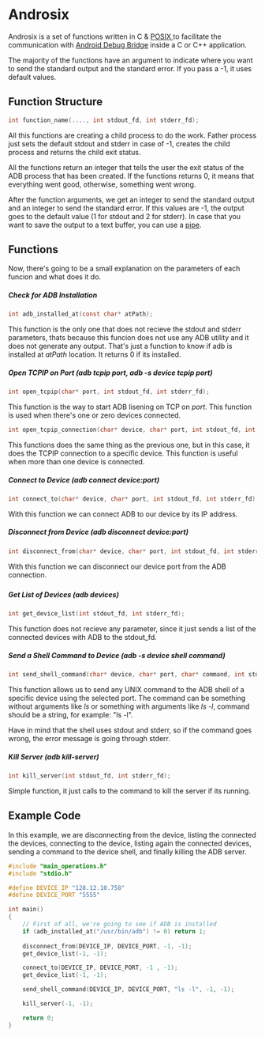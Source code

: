 # Androsix

Androsix is a set of functions written in C & [POSIX ](https://en.wikipedia.org/wiki/POSIX) to facilitate the communication with [Android Debug Bridge](https://developer.android.com/studio/command-line/adb) inside a C or C++ application.

The majority of the functions have an argument to indicate where you want to send the standard output and the standard error. If you pass a -1, it uses default values.

## Function Structure

```c
int function_name(...., int stdout_fd, int stderr_fd);
```

All this functions are creating a child process to do the work. Father process just sets the default stdout and stderr in case of -1, creates the child process and returns the child exit status.

All the functions return an integer that tells the user the exit status of the ADB process that has been created. If the functions returns 0, it means that everything went good, otherwise, something went wrong.

After the function arguments, we get an integer to send the standard output and an integer to send the standard error. If this values are -1, the output goes to the default value (1 for stdout and 2 for stderr). In case that you want to save the output to a text buffer, you can use a [pipe](https://linux.die.net/man/2/pipe).

## Functions

Now, there's going to be a small explanation on the parameters of each funcion and what does it do.

##### Check for ADB Installation

```c
int adb_installed_at(const char* atPath);
```

This function is the only one that does not recieve the stdout and stderr parameters, thats because this funcion does not use any ADB utility and it does not generate any output. That's just a function to know if adb is installed at *atPath* location. It returns 0 if its installed.



##### Open TCPIP on Port (adb tcpip port, adb -s device tcpip port)

```c
int open_tcpip(char* port, int stdout_fd, int stderr_fd);
```

This function is the way to start ADB lisening on TCP on *port*. This function is used when there's one or zero devices connected. 

```c
int open_tcpip_connection(char* device, char* port, int stdout_fd, int stderr_fd);
```

This functions does the same thing as the previous one, but in this case, it does the TCPIP connection to a specific device. This function is useful when more than one device is connected.



##### Connect to Device (adb connect device:port)

```c
int connect_to(char* device, char* port, int stdout_fd, int stderr_fd);
```

With this function we can connect ADB to our device by its IP address.



##### Disconnect from Device (adb disconnect device:port)

```c
int disconnect_from(char* device, char* port, int stdout_fd, int stderr_fd);
```

With this function we can disconnect our device port from the ADB connection.

##### 

##### Get List of Devices (adb devices)

```c
int get_device_list(int stdout_fd, int stderr_fd);
```

This function does not recieve any parameter, since it just sends a list of the connected devices with ADB to the stdout_fd.



##### Send a Shell Command to Device (adb -s device shell command)

```c
int send_shell_command(char* device, char* port, char* command, int stdout_fd, int stderr_fd);
```

This function allows us to send any UNIX command to the ADB shell of a specific device using the selected port. The command can be something without arguments like *ls* or something with arguments like *ls -l*, command should be a string, for example: "ls -l".

Have in mind that the shell uses stdout and stderr, so if the command goes wrong, the error message is going through stderr.



##### Kill Server (adb kill-server)

```c
int kill_server(int stdout_fd, int stderr_fd);
```

Simple function, it just calls to the command to kill the server if its running.



## Example Code

In this example, we are disconnecting from the device, listing the connected the devices, connecting to the device, listing again the connected devices, sending a command to the device shell, and finally killing the ADB server.

```c
#include "main_operations.h"
#include "stdio.h"

#define DEVICE_IP "128.12.10.758"
#define DEVICE_PORT "5555"

int main()
{
    // First of all, we're going to see if ADB is installed
    if (adb_installed_at("/usr/bin/adb") != 0) return 1;
    
    disconnect_from(DEVICE_IP, DEVICE_PORT, -1, -1);
    get_device_list(-1, -1);

    connect_to(DEVICE_IP, DEVICE_PORT, -1 , -1);
    get_device_list(-1, -1);

    send_shell_command(DEVICE_IP, DEVICE_PORT, "ls -l", -1, -1);

    kill_server(-1, -1);

    return 0;
}
```
